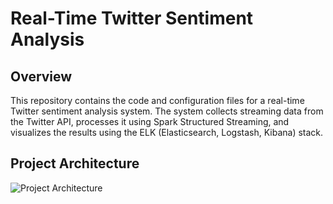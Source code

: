 # Real-Time Twitter Sentiment Analysis

## Overview
This repository contains the code and configuration files for a real-time Twitter sentiment analysis system. The system collects streaming data from the Twitter API, processes it using Spark Structured Streaming, and visualizes the results using the ELK (Elasticsearch, Logstash, Kibana) stack.

## Project Architecture
![Project Architecture](https://github.com/mbahraoui/Real-Time-Twitter-Sentiment-Analysis/blob/main/image.jpg?raw=true)

